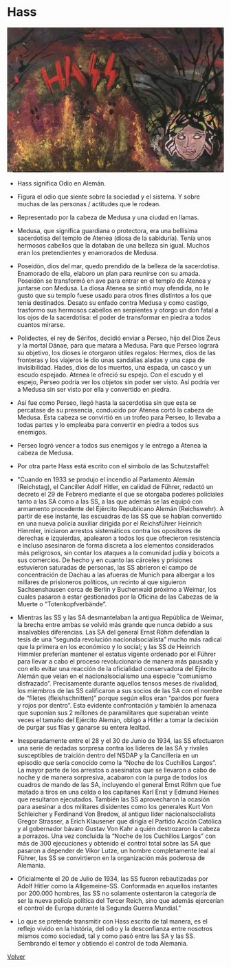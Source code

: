 # Hass

![](./img/08/Hass.jpg)

- Hass significa Odio en Alemán.

- Figura el odio que siente sobre la sociedad y el sistema. Y sobre muchas de las personas / actitudes que le rodean.

- Representado por la cabeza de Medusa y una ciudad en llamas.

- Medusa, que significa guardiana o protectora, era una bellísima sacerdotisa del templo de Atenea (diosa de la sabiduría). Tenía unos hermosos cabellos que la dotaban de una belleza sin igual. Muchos eran los pretendientes y enamorados de Medusa.

- Poseidón, dios del mar, quedo prendido de la belleza de la sacerdotisa. Enamorado de ella, elaboro un plan para reunirse con su amada. Poseidón se transformó en ave para entrar en el templo de Atenea y juntarse con Medusa. La diosa Atenea se sintió muy ofendida, no le gusto que su templo fuese usado para otros fines distintos a los que tenía destinados. Desato su enfado contra Medusa y como castigo, trasformo sus hermosos cabellos en serpientes y otorgo un don fatal a los ojos de la sacerdotisa: el poder de transformar en piedra a todos cuantos mirarse.

- Polidectes, el rey de Sérifos, decidió enviar a Perseo, hijo del Dios Zeus y la mortal Dánae, para que matara a Medusa. Para que Perseo logrará su objetivo, los dioses le otorgaron útiles regalos: Hermes, dios de las fronteras y los viajeros le dio unas sandalias aladas y una capa de invisibilidad. Hades, dios de los muertos, una espada, un casco y un escudo espejado. Atenea le ofreció su espejo. Con el escudo y el espejo, Perseo podría ver los objetos sin poder ser visto. Así podría ver a Medusa sin ser visto por ella y convertido en piedra.

- Así fue como Perseo, llegó hasta la sacerdotisa sin que esta se percatase de su presencia, conducido por Atenea cortó la cabeza de Medusa. Esta cabeza se convirtió en un trofeo para Perseo, lo llevaba a todas partes y lo empleaba para convertir en piedra a todos sus enemigos.

- Perseo logró vencer a todos sus enemigos y le entrego a Atenea la cabeza de Medusa.

- Por otra parte Hass está escrito con el simbolo de las Schutzstaffel:

- "Cuando en 1933 se produjo el incendio al Parlamento Alemán (Reichstag), el Canciller Adolf Hitler, en calidad de Führer, redactó un decreto el 29 de Febrero mediante el que se otorgaba poderes policiales tanto a las SA como a las SS, a las que además se las equipó con armamento procedente del Ejército Republicano Alemán (Reichswehr). A partir de ese instante, las escuadras de las SS que se habían convertido en una nueva policía auxiliar dirigida por el Reichsführer Heinrich Himmler, iniciaron arrestos sistemáticos contra los opositores de derechas e izquierdas, apalearon a todos los que ofrecieron resistencia e incluso asesinaron de forma discreta a los elementos considerados más peligrosos, sin contar los ataques a la comunidad judía y boicots a sus comercios. De hecho y en cuanto las cárceles y prisiones estuvieron saturadas de personas, las SS abrieron el campo de concentración de Dachau a las afueras de Munich para albergar a los millares de prisioneros políticos, un recinto al que siguieron Sachsenshausen cerca de Berlín y Buchenwald próximo a Weimar, los cuales pasaron a estar gestionados por la Oficina de las Cabezas de la Muerte o “Totenkopfverbände”.

- Mientras las SS y las SA desmantelaban la antigua República de Weimar, la brecha entre ambas se volvió más grande que nunca debido a sus insalvables diferencias. Las SA del general Ernst Röhm defendían la tesis de una “segunda revolución nacionalsocialista” mucho más radical que la primera en los económico y lo social; y las SS de Heinrich Himmler preferían mantener el estatus vigente ordenado por el Führer para llevar a cabo el proceso revolucionario de manera más pausada y con ello evitar una reacción de la oficialidad conservadora del Ejército Alemán que veían en el nacionalsocialismo una especie “comunismo disfrazado”. Precisamente durante aquellos tensos meses de rivalidad, los miembros de las SS calificaron a sus socios de las SA con el nombre de “filetes (fleishschnitten)” porque según ellos eran “pardos por fuera y rojos por dentro”. Esta evidente confrontación y también la amenaza que suponían sus 2 millones de paramilitares que superaban veinte veces el tamaño del Ejército Alemán, obligó a Hitler a tomar la decisión de purgar sus filas y ganarse su entera lealtad.

- Inesperadamente entre el 28 y el 30 de Junio de 1934, las SS efectuaron una serie de redadas sorpresa contra los líderes de las SA y rivales susceptibles de traición dentro del NSDAP y la Cancillería en un episodio que sería conocido como la “Noche de los Cuchillos Largos”. La mayor parte de los arrestos o asesinatos que se llevaron a cabo de noche y de manera sorpresiva, acabaron con la purga de todos los cuadros de mando de las SA, incluyendo el general Ernst Röhm que fue matado a tiros en una celda o los capitanes Karl Enst y Edmund Heines que resultaron ejecutados. También las SS aprovecharon la ocasión para asesinar a dos militares disidentes como los generales Kurt Von Schleicher y Ferdinand Von Bredow, al antiguo líder nacionalsocialista Gregor Strasser, a Erich Klausener que dirigía el Partido Acción Católica y al gobernador bávaro Gustav Von Kahr a quién destrozaron la cabeza a porrazos. Una vez concluida la “Noche de los Cuchillos Largos” con más de 300 ejecuciones y obtenido el control total sobre las SA que pasaron a depender de Vikor Lutze, un hombre completamente leal al Führer, las SS se convirtieron en la organización más poderosa de Alemania.

- Oficialmente el 20 de Julio de 1934, las SS fueron rebautizadas por Adolf Hitler como la Allgemeine-SS. Conformada en aquellos instantes por 200.000 hombres, las SS no solamente ostentaron la categoría de ser la nueva policía política del Tercer Reich, sino que además ejercerían el control de Europa durante la Segunda Guerra Mundial."

- Lo que se pretende transmitir con Hass escrito de tal manera, es el reflejo vivido en la história, del odio y la desconfianza entre nosotros mismos como sociedad, tal y como pasó entre las SA y las SS. Sembrando el temor y obtiendo el control de toda Alemania.

[Volver](https://victorrodrigueznavarro.github.io/)
